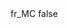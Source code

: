 <?xml version="1.0" encoding="UTF-8"?>
<CustomMetadata xmlns="http://soap.sforce.com/2006/04/metadata">
    <label>fr_MC</label>
    <protected>false</protected>
</CustomMetadata>

